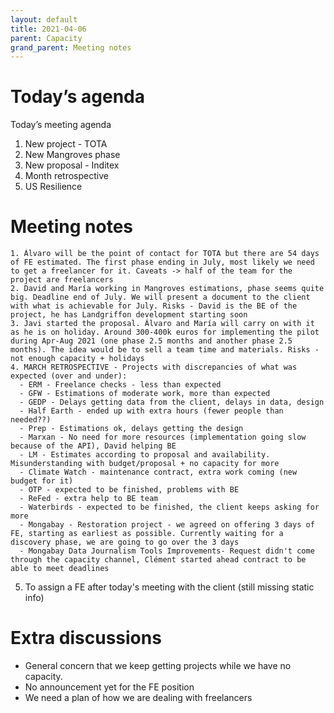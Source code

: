 ```yaml
---
layout: default
title: 2021-04-06
parent: Capacity
grand_parent: Meeting notes
---
```


# Today’s agenda

Today’s meeting agenda
  1. New project - TOTA
  2. New Mangroves phase
  3. New proposal - Inditex
  4. Month retrospective
  5. US Resilience


# Meeting notes

    1. Álvaro will be the point of contact for TOTA but there are 54 days of FE estimated. The first phase ending in July, most likely we need to get a freelancer for it. Caveats -> half of the team for the project are freelancers
    2. David and María working in Mangroves estimations, phase seems quite big. Deadline end of July. We will present a document to the client with what is achievable for July. Risks - David is the BE of the project, he has Landgriffon development starting soon  
    3. Javi started the proposal. Álvaro and María will carry on with it as he is on holiday. Around 300-400k euros for implementing the pilot during Apr-Aug 2021 (one phase 2.5 months and another phase 2.5 months). The idea would be to sell a team time and materials. Risks - not enough capacity + holidays
    4. MARCH RETROSPECTIVE - Projects with discrepancies of what was expected (over and under):
      - ERM - Freelance checks - less than expected
      - GFW - Estimations of moderate work, more than expected
      - GEDP - Delays getting data from the client, delays in data, design
      - Half Earth - ended up with extra hours (fewer people than needed??)
      - Prep - Estimations ok, delays getting the design
      - Marxan - No need for more resources (implementation going slow because of the API), David helping BE
      - LM - Estimates according to proposal and availability. Misunderstanding with budget/proposal + no capacity for more
      - Climate Watch - maintenance contract, extra work coming (new budget for it)
      - OTP - expected to be finished, problems with BE
      - ReFed - extra help to BE team
      - Waterbirds - expected to be finished, the client keeps asking for more
      - Mongabay - Restoration project - we agreed on offering 3 days of FE, starting as earliest as possible. Currently waiting for a discovery phase, we are going to go over the 3 days
      - Mongabay Data Journalism Tools Improvements- Request didn't come through the capacity channel, Clément started ahead contract to be able to meet deadlines
   5. To assign a FE after today's meeting with the client (still missing static info)
   
  # Extra discussions
  
  - General concern that we keep getting projects while we have no capacity.
  - No announcement yet for the FE position
  - We need a plan of how we are dealing with freelancers
   
